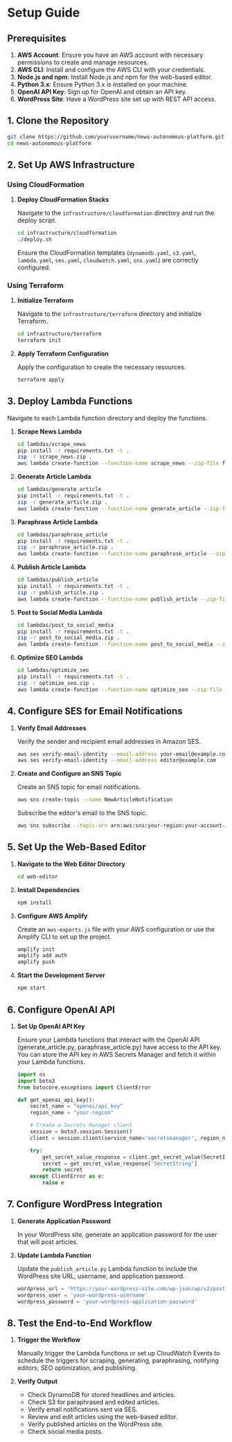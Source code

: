 # Setup Guide

## Prerequisites

1. **AWS Account**: Ensure you have an AWS account with necessary permissions to create and manage resources.
2. **AWS CLI**: Install and configure the AWS CLI with your credentials.
3. **Node.js and npm**: Install Node.js and npm for the web-based editor.
4. **Python 3.x**: Ensure Python 3.x is installed on your machine.
5. **OpenAI API Key**: Sign up for OpenAI and obtain an API key.
6. **WordPress Site**: Have a WordPress site set up with REST API access.

## 1. Clone the Repository

```bash
git clone https://github.com/yourusername/news-autonomous-platform.git
cd news-autonomous-platform
```

## 2. Set Up AWS Infrastructure

### Using CloudFormation

1. **Deploy CloudFormation Stacks**

   Navigate to the `infrastructure/cloudformation` directory and run the deploy script.

   ```bash
   cd infrastructure/cloudformation
   ./deploy.sh
   ```

   Ensure the CloudFormation templates (`dynamodb.yaml`, `s3.yaml`, `lambda.yaml`, `ses.yaml`, `cloudwatch.yaml`, `sns.yaml`) are correctly configured.

### Using Terraform

1. **Initialize Terraform**

   Navigate to the `infrastructure/terraform` directory and initialize Terraform.

   ```bash
   cd infrastructure/terraform
   terraform init
   ```

2. **Apply Terraform Configuration**

   Apply the configuration to create the necessary resources.

   ```bash
   terraform apply
   ```

## 3. Deploy Lambda Functions

Navigate to each Lambda function directory and deploy the functions.

1. **Scrape News Lambda**

   ```bash
   cd lambdas/scrape_news
   pip install -r requirements.txt -t .
   zip -r scrape_news.zip .
   aws lambda create-function --function-name scrape_news --zip-file fileb://scrape_news.zip --handler scrape_news.lambda_handler --runtime python3.8 --role arn:aws:iam::your-account-id:role/your-lambda-role
   ```

2. **Generate Article Lambda**

   ```bash
   cd lambdas/generate_article
   pip install -r requirements.txt -t .
   zip -r generate_article.zip .
   aws lambda create-function --function-name generate_article --zip-file fileb://generate_article.zip --handler generate_article.lambda_handler --runtime python3.8 --role arn:aws:iam::your-account-id:role/your-lambda-role
   ```

3. **Paraphrase Article Lambda**

   ```bash
   cd lambdas/paraphrase_article
   pip install -r requirements.txt -t .
   zip -r paraphrase_article.zip .
   aws lambda create-function --function-name paraphrase_article --zip-file fileb://paraphrase_article.zip --handler paraphrase_article.lambda_handler --runtime python3.8 --role arn:aws:iam::your-account-id:role/your-lambda-role
   ```

4. **Publish Article Lambda**

   ```bash
   cd lambdas/publish_article
   pip install -r requirements.txt -t .
   zip -r publish_article.zip .
   aws lambda create-function --function-name publish_article --zip-file fileb://publish_article.zip --handler publish_article.lambda_handler --runtime python3.8 --role arn:aws:iam::your-account-id:role/your-lambda-role
   ```

5. **Post to Social Media Lambda**

   ```bash
   cd lambdas/post_to_social_media
   pip install -r requirements.txt -t .
   zip -r post_to_social_media.zip .
   aws lambda create-function --function-name post_to_social_media --zip-file fileb://post_to_social_media.zip --handler post_to_social_media.lambda_handler --runtime python3.8 --role arn:aws:iam::your-account-id:role/your-lambda-role
   ```

6. **Optimize SEO Lambda**

   ```bash
   cd lambdas/optimize_seo
   pip install -r requirements.txt -t .
   zip -r optimize_seo.zip .
   aws lambda create-function --function-name optimize_seo --zip-file fileb://optimize_seo.zip --handler optimize_seo.lambda_handler --runtime python3.8 --role arn:aws:iam::your-account-id:role/your-lambda-role
   ```

## 4. Configure SES for Email Notifications

1. **Verify Email Addresses**

   Verify the sender and recipient email addresses in Amazon SES.

   ```bash
   aws ses verify-email-identity --email-address your-email@example.com
   aws ses verify-email-identity --email-address editor@example.com
   ```

2. **Create and Configure an SNS Topic**

   Create an SNS topic for email notifications.

   ```bash
   aws sns create-topic --name NewArticleNotification
   ```

   Subscribe the editor's email to the SNS topic.

   ```bash
   aws sns subscribe --topic-arn arn:aws:sns:your-region:your-account-id:NewArticleNotification --protocol email --notification-endpoint editor@example.com
   ```

## 5. Set Up the Web-Based Editor

1. **Navigate to the Web Editor Directory**

   ```bash
   cd web-editor
   ```

2. **Install Dependencies**

   ```bash
   npm install
   ```

3. **Configure AWS Amplify**

   Create an `aws-exports.js` file with your AWS configuration or use the Amplify CLI to set up the project.

   ```bash
   amplify init
   amplify add auth
   amplify push
   ```

4. **Start the Development Server**

   ```bash
   npm start
   ```

## 6. Configure OpenAI API

1. **Set Up OpenAI API Key**

   Ensure your Lambda functions that interact with the OpenAI API (generate_article.py, paraphrase_article.py) have access to the API key. You can store the API key in AWS Secrets Manager and fetch it within your Lambda functions.

   ```python
   import os
   import boto3
   from botocore.exceptions import ClientError

   def get_openai_api_key():
       secret_name = "openai/api_key"
       region_name = "your-region"

       # Create a Secrets Manager client
       session = boto3.session.Session()
       client = session.client(service_name='secretsmanager', region_name=region_name)

       try:
           get_secret_value_response = client.get_secret_value(SecretId=secret_name)
           secret = get_secret_value_response['SecretString']
           return secret
       except ClientError as e:
           raise e
   ```

## 7. Configure WordPress Integration

1. **Generate Application Password**

   In your WordPress site, generate an application password for the user that will post articles.

2. **Update Lambda Function**

   Update the `publish_article.py` Lambda function to include the WordPress site URL, username, and application password.

   ```python
   wordpress_url = 'https://your-wordpress-site.com/wp-json/wp/v2/posts'
   wordpress_user = 'your-wordpress-username'
   wordpress_password = 'your-wordpress-application-password'
   ```

## 8. Test the End-to-End Workflow

1. **Trigger the Workflow**

   Manually trigger the Lambda functions or set up CloudWatch Events to schedule the triggers for scraping, generating, paraphrasing, notifying editors, SEO optimization, and publishing.

2. **Verify Output**

   - Check DynamoDB for stored headlines and articles.
   - Check S3 for paraphrased and edited articles.
   - Verify email notifications sent via SES.
   - Review and edit articles using the web-based editor.
   - Verify published articles on the WordPress site.
   - Check social media posts.
